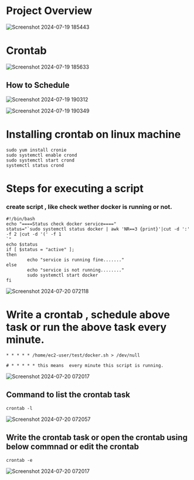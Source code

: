 # Project Overview
![Screenshot 2024-07-19 185443](https://github.com/user-attachments/assets/3af0e3c8-873d-49be-8441-58ac77bd224c)

# Crontab
![Screenshot 2024-07-19 185633](https://github.com/user-attachments/assets/c80b084e-e862-4648-857b-85e944efb37d)

## How to Schedule
![Screenshot 2024-07-19 190312](https://github.com/user-attachments/assets/497ca578-ed95-4488-ac28-ab1f76b7c3f9)


![Screenshot 2024-07-19 190349](https://github.com/user-attachments/assets/d052e70e-c5b4-4487-a83e-b5f6f2e04a03)

# Installing crontab on linux machine

```
sudo yum install cronie
sudo systemctl enable crond
sudo systemctl start crond
systemctl status crond
```
# Steps for executing a script
### create script , like check wether docker is running or not.
```
#!/bin/bash
echo "====Status check docker service===="
status="`sudo systemctl status docker | awk 'NR==3 {print}'|cut -d ':' -f 2 |cut -d '(' -f 1
`"
echo $status
if [ $status = "active" ];
then
        echo "service is running fine......."
else
        echo "service is not running........"
        sudo systemctl start docker
fi
```

![Screenshot 2024-07-20 072118](https://github.com/user-attachments/assets/e917328a-5c0c-4cee-9774-146e62e968d6)

# Write a crontab , schedule above task or run the above task every minute.

```
* * * * * /home/ec2-user/test/docker.sh > /dev/null

# * * * * * this means  every minute this script is running.
```
![Screenshot 2024-07-20 072017](https://github.com/user-attachments/assets/73885d4f-89c2-4895-8ba7-38d366bac08b)


## Command to list the crontab task
```
crontab -l
```
![Screenshot 2024-07-20 072057](https://github.com/user-attachments/assets/0a02dbd8-e0ae-4b71-a62f-baf0b627591d)

## Write the crontab task or open the crontab using below commnad or edit the crontab
```
crontab -e
```
![Screenshot 2024-07-20 072017](https://github.com/user-attachments/assets/73885d4f-89c2-4895-8ba7-38d366bac08b)
